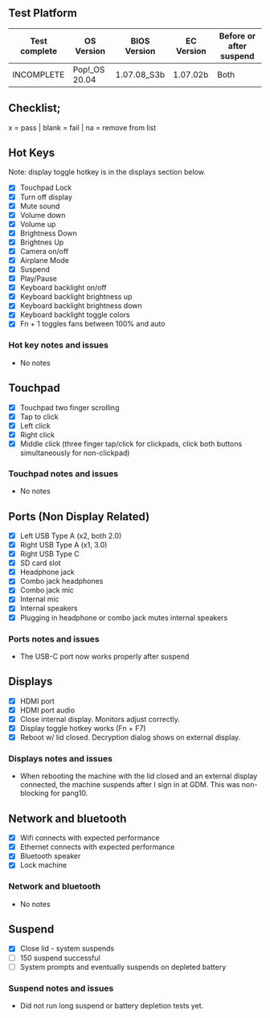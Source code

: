 ## Test Platform

| Test complete | OS Version     | BIOS Version | EC Version | Before or after suspend |
| ------------- | -------------- | ------------ | ---------- | ----------------------- |
| INCOMPLETE    | Pop!\_OS 20.04 | 1.07.08_S3b  | 1.07.02b   | Both                    |

## Checklist;
x = pass | blank = fail | na = remove from list

## Hot Keys

Note: display toggle hotkey is in the displays section below.

- [x] Touchpad Lock
- [x] Turn off display
- [x] Mute sound
- [x] Volume down
- [x] Volume up
- [x] Brightness Down
- [x] Brightnes Up
- [x] Camera on/off
- [x] Airplane Mode
- [x] Suspend
- [x] Play/Pause
- [x] Keyboard backlight on/off
- [x] Keyboard backlight brightness up
- [x] Keyboard backlight brightness down
- [x] Keyboard backlight toggle colors
- [x] Fn + 1 toggles fans between 100% and auto

### Hot key notes and issues

- No notes

## Touchpad

- [x] Touchpad two finger scrolling
- [x] Tap to click
- [x] Left click
- [x] Right click
- [x] Middle click (three finger tap/click for clickpads, click both buttons simultaneously for non-clickpad)

### Touchpad notes and issues

- No notes

## Ports (Non Display Related)

- [x] Left USB Type A (x2, both 2.0)
- [x] Right USB Type A (x1, 3.0)
- [x] Right USB Type C
- [x] SD card slot
- [x] Headphone jack
- [x] Combo jack headphones
- [x] Combo jack mic
- [x] Internal mic
- [x] Internal speakers
- [x] Plugging in headphone or combo jack mutes internal speakers

### Ports notes and issues

- The USB-C port now works properly after suspend

## Displays

- [x] HDMI port
- [x] HDMI port audio
- [x] Close internal display. Monitors adjust correctly.
- [x] Display toggle hotkey works (Fn + F7)
- [x] Reboot w/ lid closed. Decryption dialog shows on external display.

### Displays notes and issues

- When rebooting the machine with the lid closed and an external display connected, the machine suspends after I sign in at GDM. This was non-blocking for pang10.

## Network and bluetooth

- [x] Wifi connects with expected performance
- [x] Ethernet connects with expected performance
- [x] Bluetooth speaker
- [x] Lock machine

### Network and bluetooth

- No notes

## Suspend

- [x] Close lid - system suspends
- [ ] 150 suspend successful
- [ ] System prompts and eventually suspends on depleted battery

### Suspend notes and issues

- Did not run long suspend or battery depletion tests yet.

